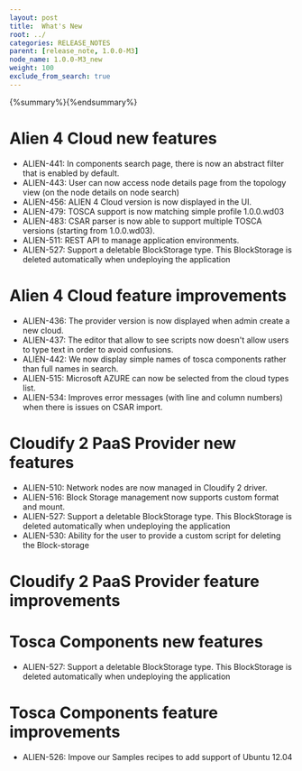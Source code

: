 ```yaml
---
layout: post
title:  What's New
root: ../
categories: RELEASE_NOTES
parent: [release_note, 1.0.0-M3]
node_name: 1.0.0-M3_new
weight: 100
exclude_from_search: true
---
```


{%summary%}{%endsummary%}

# Alien 4 Cloud new features

* ALIEN-441: In components search page, there is now an abstract filter that is enabled by default.
* ALIEN-443: User can now access node details page from the topology view (on the node details on node search)
* ALIEN-456: ALIEN 4 Cloud version is now displayed in the UI.
* ALIEN-479: TOSCA support is now matching simple profile 1.0.0.wd03
* ALIEN-483: CSAR parser is now able to support multiple TOSCA versions (starting from 1.0.0.wd03).
* ALIEN-511: REST API to manage application environments.
* ALIEN-527: Support a deletable BlockStorage type. This BlockStorage is deleted automatically when undeploying the application

# Alien 4 Cloud feature improvements

* ALIEN-436: The provider version is now displayed when admin create a new cloud.
* ALIEN-437: The editor that allow to see scripts now doesn't allow users to type text in order to avoid confusions.
* ALIEN-442: We now display simple names of tosca components rather than full names in search.
* ALIEN-515: Microsoft AZURE can now be selected from the cloud types list.
* ALIEN-534: Improves error messages (with line and column numbers) when there is issues on CSAR import.


# Cloudify 2 PaaS Provider new features

* ALIEN-510: Network nodes are now managed in Cloudify 2 driver.
* ALIEN-516: Block Storage management now supports custom format and mount.
* ALIEN-527: Support a deletable BlockStorage type. This BlockStorage is deleted automatically when undeploying the application
* ALIEN-530: Ability for the user to provide a custom script for deleting the Block-storage

# Cloudify 2 PaaS Provider feature improvements



# Tosca Components new features

* ALIEN-527: Support a deletable BlockStorage type. This BlockStorage is deleted automatically when undeploying the application

# Tosca Components feature improvements

* ALIEN-526: Impove our Samples recipes to add support of Ubuntu 12.04

